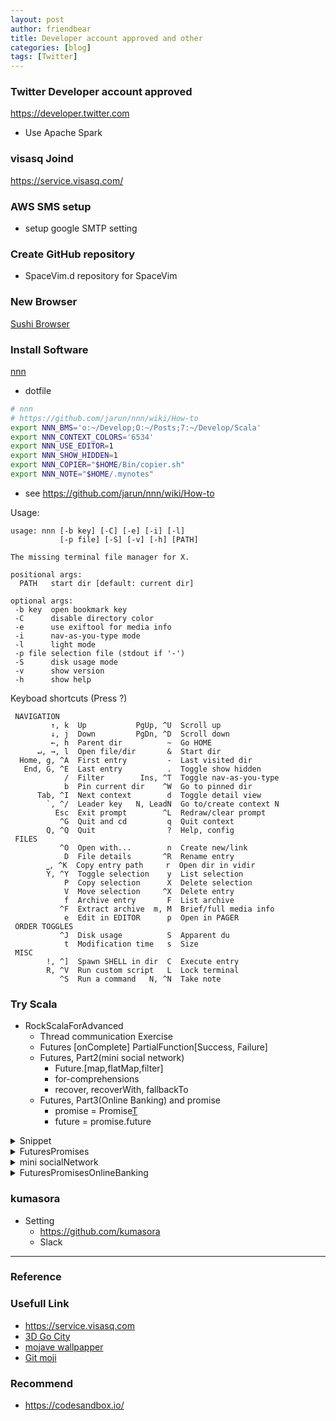 ```yaml
---
layout: post
author: friendbear
title: Developer account approved and other
categories: [blog]
tags: [Twitter]
---
```


### Twitter Developer account approved 
<https://developer.twitter.com>
- Use Apache Spark 

### visasq Joind
<https://service.visasq.com/>

### AWS SMS setup
- setup google SMTP setting

### Create GitHub repository
- SpaceVim.d repository for SpaceVim

### New Browser
[Sushi Browser](https://sushib.me/)

### Install Software
[nnn](https://github.com/jarun/nnn)

* dotfile
```sh
# nnn
# https://github.com/jarun/nnn/wiki/How-to
export NNN_BMS='o:~/Develop;O:~/Posts;7:~/Develop/Scala'
export NNN_CONTEXT_COLORS='6534'
export NNN_USE_EDITOR=1
export NNN_SHOW_HIDDEN=1
export NNN_COPIER="$HOME/Bin/copier.sh"
export NNN_NOTE="$HOME/.mynotes"
```

* see
<https://github.com/jarun/nnn/wiki/How-to>

Usage:
```
usage: nnn [-b key] [-C] [-e] [-i] [-l]
           [-p file] [-S] [-v] [-h] [PATH]

The missing terminal file manager for X.

positional args:
  PATH   start dir [default: current dir]

optional args:
 -b key  open bookmark key
 -C      disable directory color
 -e      use exiftool for media info
 -i      nav-as-you-type mode
 -l      light mode
 -p file selection file (stdout if '-')
 -S      disk usage mode
 -v      show version
 -h      show help
```

Keyboad shortcuts (Press ?)
```
 NAVIGATION
         ↑, k  Up           PgUp, ^U  Scroll up
         ↓, j  Down         PgDn, ^D  Scroll down
         ←, h  Parent dir          ~  Go HOME
      ↵, →, l  Open file/dir       &  Start dir
  Home, g, ^A  First entry         -  Last visited dir
   End, G, ^E  Last entry          .  Toggle show hidden
            /  Filter        Ins, ^T  Toggle nav-as-you-type
            b  Pin current dir    ^W  Go to pinned dir
      Tab, ^I  Next context        d  Toggle detail view
        `, ^/  Leader key   N, LeadN  Go to/create context N
          Esc  Exit prompt        ^L  Redraw/clear prompt
           ^G  Quit and cd         q  Quit context
        Q, ^Q  Quit                ?  Help, config
 FILES
           ^O  Open with...        n  Create new/link
            D  File details       ^R  Rename entry
        ⎵, ^K  Copy entry path     r  Open dir in vidir
        Y, ^Y  Toggle selection    y  List selection
            P  Copy selection      X  Delete selection
            V  Move selection     ^X  Delete entry
            f  Archive entry       F  List archive
           ^F  Extract archive  m, M  Brief/full media info
            e  Edit in EDITOR      p  Open in PAGER
 ORDER TOGGLES
           ^J  Disk usage          S  Apparent du
            t  Modification time   s  Size
 MISC
        !, ^]  Spawn SHELL in dir  C  Execute entry
        R, ^V  Run custom script   L  Lock terminal
           ^S  Run a command   N, ^N  Take note
```

### Try Scala
- RockScalaForAdvanced
  - Thread communication Exercise
  - Futures [onComplete] PartialFunction[Success, Failure]
  - Futures, Part2(mini social network)
    - Future.[map,flatMap,filter]
    - for-comprehensions
    - recover, recoverWith, fallbackTo
  - Futures, Part3(Online Banking) and promise
    - promise = Promise[T]()
    - future = promise.future

<details>
<summary>Snippet</summary>
<pre>
<code>
#!/usr/bin/env amm
@main
def ThreadCommunicationPart3(args: String*) = {

  /*
    Exercise.
   */

  // 1) think of an example where notifyAll acts in a different way than notify?
  def testNotifyAll(): Unit = {
    val bell = new Object

    (1 to 10).foreach(i => new Thread(() => {
      bell.synchronized {
        println(s"[thread $i]  waiting ...")
        bell.wait()

        println(s"[thread $i] hooray!")
      }
    }).start())

    new Thread(() => {
      Thread.sleep(2000)
      println("[announcer] Rock'n roll!")
      bell.synchronized {
        bell.notifyAll() // 🔴 All synchronized wait Object notify
      }
    }).start()
  }
  testNotifyAll()

  // 2) create a deadlock
  case class Friend(name: String) {
    def bow(other: Friend) = {
      this.synchronized {
        println(s"$this: I am bowing to my friend $other")
        other.rize(this)
        println(s"$this: I am rising to my friend $other")
      }
    }
    def rize(other: Friend) = {
      this.synchronized{
        println(s"$this: I am rising to my friend $other")
      }
    }

    // 3
    var side = "right"
    def switchSide(): Unit = {
      if (side == "right") side = "left"
      else side = "right"
    }
    def pass(other: Friend): Unit = {
      while (this.side == other.side) {
        println(s"$this: Oh, but please $other, feel free to pass ...")
        switchSide()
        Thread.sleep(1000)
      }
    }
  }
  val sam = Friend("Sam")
  val pierre = Friend("Pierre")

  val deadLock = {
    new Thread(() => sam.bow(pierre)).start() // sam's lock,    |   then pierre's lock
    new Thread(() => pierre.bow(sam)).start() // pierre's lock, |   then sam's lock
  }
  // 3) create a livelock
  val liveLock = {
    new Thread(() => sam.pass(pierre)).start()
    new Thread(() => pierre.pass(sam)).start()
  }

  liveLock
}
</code>
</pre>
</details>

<details>
<summary>FuturesPromises</summary>
<pre>
<code>
#!/usr/bin/env amm
@main
def FuturesPromises(args: String*) = {
  def calculateMeaningOfLife: Int = {
    Thread.sleep(2000)
    42
  }

  val aFuture = Future {
    calculateMeaningOfLife // calculates the meaning of life on ANOTHER thread
  }(global) // which is passed by the compiler

  println(aFuture.value) // Option[Try[Int]] => None

  println("Waiting on the future")
  aFuture.onComplete(t => t match {
    case Success(meaningOfLife) => println(s"the meaning, of life is $meaningOfLife")
    case Failure(e) => println(s"I have failed with $e")
  }) // SOME thread

  aFuture.onComplete { // Partial Function
    case Success(meaningOfLife) => println(s"the meaning, of life is $meaningOfLife")
    case Failure(e) => println(s"I have failed with $e")
  }

  Thread.sleep(3000) //<-
}
</code>
</pre>
</details>
<details>
<summary>mini socialNetwork</summary>
<pre>
<code>
#!/usr/bin/env amm

import scala.concurrent.Future
import scala.util.{Failure, Random, Success}
import scala.concurrent.ExecutionContext.Implicits.global

/**
  * A Taste of Advanced Scala
  * Functional Concurrent Programming
  *
  * - Futures, Part2(mini social network)
  *
  */
@main
def FuturesPromisesSocialNetwork(args: String*) = {

  // mini social network

  case class Profile(id: String, name: String) {
    def poke(anotherProfile: Profile) =
      println(s"${this.name} poking ${anotherProfile.name}")
  }

  object SocialNetwork {
    // "database"
    val names = Map(
    "fb.id.1-zuck" -> "Mark",
    "fb.id.2-bill" -> "Bill",
    "fb.id.0-dummy" -> "Dummy"
    )

    val friends = Map(
      "fb.id.1-zuck" -> "fb.id.2-bill"
    )

    val random = new Random()

    // API
    def fetchProfile(id: String): Future[Profile] = Future {
      // fetching from the DB
      Thread.sleep(random.nextInt(300))
      Profile(id, names(id))
    }

    def fetchBestFriend(profile: Profile): Future[Profile] = Future {
      Thread.sleep(random.nextInt(400))
      val bfId = friends(profile.id)
      Profile(bfId, names(bfId))
    }
  }

  // client: mark to poke bill
  val mark = SocialNetwork.fetchProfile("fb.id.1-zuck")
  mark.onComplete {
    case Success(markProfile) => {
      val bill = SocialNetwork.fetchBestFriend(markProfile)
      bill.onComplete( {
        case Success(billProfile) => markProfile.poke(billProfile)
        case Failure(e) => e.printStackTrace()
      })
    }
    case Failure(ex) => ex.printStackTrace()
  }
  Thread.sleep(1000)

  // functional composition of futures
  // map, flatMap, filter
  val nameOnTheWall = mark.map(profile => profile.name)
  val marksBestFriend = mark.flatMap(profile => SocialNetwork.fetchBestFriend(profile))
  val zucksBestFriendRestricted = marksBestFriend.filter(profile => profile.name.startsWith("Z"))

  // for-comprehensions
  for {
    mark <- SocialNetwork.fetchProfile("fb.id.1-zuck")
    bill <- SocialNetwork.fetchBestFriend(mark)
  } mark.poke(bill)
  Thread.sleep(1000)


  // fallbacks
  val aProfileNoMatterWhat = SocialNetwork.fetchProfile("unknown id").recover {
    case e: Throwable => Profile("fb.id.0-dummy", "Forever alone")
  }
  val aFetchedProfileNoMatterWhat = SocialNetwork.fetchProfile("unknown id").recoverWith({
    case e: Throwable => SocialNetwork.fetchProfile("fb.id.0-dummy")
  })
  val fallbackResult = SocialNetwork.fetchProfile("unknown id").fallbackTo(SocialNetwork.fetchProfile("fb.id.0-dummy"))

  Thread.sleep(1000)
}

</code>
</pre>
</details>
<details>
<summary>FuturesPromisesOnlineBanking</summary>
<pre>
<code>
#!/usr/bin/env amm
import scala.concurrent.{Await, Future, Promise}
import scala.util.Success

import scala.concurrent.ExecutionContext.Implicits.global

@main
def FuturesPromisesOnlineBanking(args: String*) = {
 //online banking app
  case class User(name: String)
  case class Transaction(sender: String, receiver: String, amount: Double, status: String)

  object BankingApp {
    val name = "Rock the JVM banking"

    def fetchUser(name: String): Future[User] = Future {
      // simulate fetching from the DB
      Thread.sleep(500)
      User(name)
    }

    def createTransaction(user: User, merchantName: String, amount: Double): Future[Transaction] = Future {
      // simulate some processes
      Thread.sleep(1000)
      Transaction(user.name, merchantName, amount, "SUCCESS")
    }

    def purchase(username: String, item: String, merchantName: String, cost: Double): String = {

      // fetch the user from the DB
      // create a transaction
      // WAIT for the transaction to finish
      val transactionStatusFuture = for {
        user <- fetchUser(username)
        transaction <- createTransaction(user, merchantName, cost)
      } yield transaction.status

      import scala.concurrent.duration._

      /*
       🔴 Timeout
       Exception in thread "main" java.util.concurrent.TimeoutException: Futures timed out after [1 second]
      	at scala.concurrent.impl.Promise$DefaultPromise.ready(Promise.scala:259)
       */
      Await.result(transactionStatusFuture, 2.seconds) // implicit conversions -> pimp my library
    }
  }
  println(BankingApp.purchase("Daniel", "iPhone 12", "rock the jvm store", 3000))

  // promises
  val promise = Promise[Int]() // "controller" over a future
  val future = promise.future

  // thread 1 - "consumer"
  future.onComplete{
    case Success(r) => println("[Consumer] I've received " + r)
  }

  // thread 2 - "producer"
  val producer = new Thread(() => {
    println("[producer] crunching numbers...")
    Thread.sleep(500)
    // "fulfilling" the promise
    promise.success(42) // => Handle future
    println("[producer] done")
  })

  producer.start()

  Thread.sleep(1000)
}

</code>
</pre>
</details>

### kumasora
- Setting
  - <https://github.com/kumasora>
  - Slack

---

### Reference

### Usefull Link
- <https://service.visasq.com>
- [3D Go City](https://go-city.github.io/#/github.com/skanehira/docui)
- [mojave wallpapper](https://github.com/mczachurski/wallpapper)
- [Git moji](https://github.com/carloscuesta/gitmoji/)

### Recommend
- <https://codesandbox.io/>
